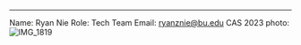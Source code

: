 ---
Name: Ryan Nie
Role: Tech Team
Email: ryanznie@bu.edu
CAS 2023
photo: ![IMG_1819](https://user-images.githubusercontent.com/73726129/214955902-9e468248-b5d1-46a1-99cb-fa08121a2479.jpg)

